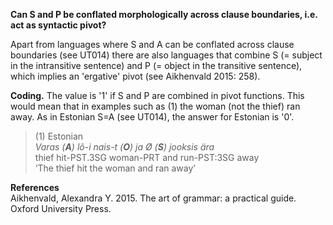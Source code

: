 **Can S and P be conflated morphologically across clause boundaries, i.e. act as syntactic pivot?**

Apart from languages where S and A can be conflated across clause boundaries (see UT014) there are also languages that combine S (= subject in the intransitive sentence) and P (= object in the transitive sentence), which implies an 'ergative' pivot (see Aikhenvald 2015: 258).

**Coding.** The value is '1' if S and P are combined in pivot functions. This would mean that in examples such as (1) the woman (not the thief) ran away. As in Estonian S=A (see UT014), the answer for Estonian is '0'.

>(1) Estonian<br/>
>*Varas (**A**) lõ-i   nais-t (**O**)  ja  Ø (**S**) jooksis  ära*<br/>
>thief  hit-PST.3SG woman-PRT and run-PST:3SG away<br/>
>‘The thief hit the woman and ran away’

**References**<br/>
Aikhenvald, Alexandra Y. 2015. The art of grammar: a practical guide. Oxford University Press.
